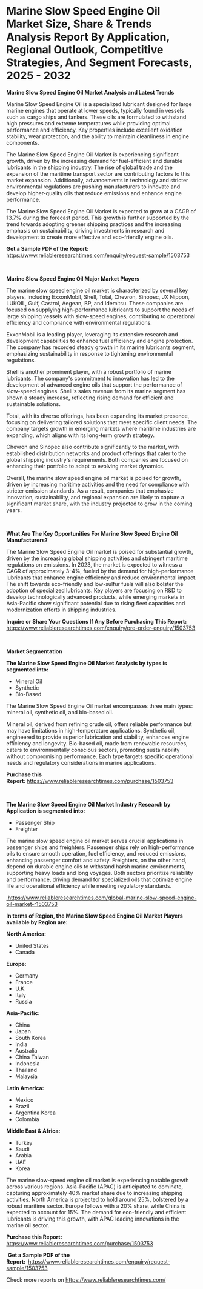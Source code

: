 <p><h1>Marine Slow Speed Engine Oil Market Size, Share & Trends Analysis Report By Application, Regional Outlook, Competitive Strategies, And Segment Forecasts, 2025 - 2032</h1></p><p><strong>Marine Slow Speed Engine Oil Market Analysis and Latest Trends</strong></p>
<p><p>Marine Slow Speed Engine Oil is a specialized lubricant designed for large marine engines that operate at lower speeds, typically found in vessels such as cargo ships and tankers. These oils are formulated to withstand high pressures and extreme temperatures while providing optimal performance and efficiency. Key properties include excellent oxidation stability, wear protection, and the ability to maintain cleanliness in engine components.</p><p>The Marine Slow Speed Engine Oil Market is experiencing significant growth, driven by the increasing demand for fuel-efficient and durable lubricants in the shipping industry. The rise of global trade and the expansion of the maritime transport sector are contributing factors to this market expansion. Additionally, advancements in technology and stricter environmental regulations are pushing manufacturers to innovate and develop higher-quality oils that reduce emissions and enhance engine performance.</p><p>The Marine Slow Speed Engine Oil Market is expected to grow at a CAGR of 13.7% during the forecast period. This growth is further supported by the trend towards adopting greener shipping practices and the increasing emphasis on sustainability, driving investments in research and development to create more effective and eco-friendly engine oils.</p></p>
<p><strong>Get a Sample PDF of the Report:&nbsp;</strong> <a href="https://www.reliableresearchtimes.com/enquiry/request-sample/1503753?utm_campaign=2643&utm_medium=2&utm_source=Github&utm_content=ia&utm_term=23032025&utm_id=marine-slow-speed-engine-oil">https://www.reliableresearchtimes.com/enquiry/request-sample/1503753</a></p>
<p>&nbsp;</p>
<p><strong>Marine Slow Speed Engine Oil Major Market Players</strong></p>
<p><p>The marine slow speed engine oil market is characterized by several key players, including ExxonMobil, Shell, Total, Chevron, Sinopec, JX Nippon, LUKOIL, Gulf, Castrol, Aegean, BP, and Idemitsu. These companies are focused on supplying high-performance lubricants to support the needs of large shipping vessels with slow-speed engines, contributing to operational efficiency and compliance with environmental regulations.</p><p>ExxonMobil is a leading player, leveraging its extensive research and development capabilities to enhance fuel efficiency and engine protection. The company has recorded steady growth in its marine lubricants segment, emphasizing sustainability in response to tightening environmental regulations.</p><p>Shell is another prominent player, with a robust portfolio of marine lubricants. The company's commitment to innovation has led to the development of advanced engine oils that support the performance of slow-speed engines. Shell's sales revenue from its marine segment has shown a steady increase, reflecting rising demand for efficient and sustainable solutions.</p><p>Total, with its diverse offerings, has been expanding its market presence, focusing on delivering tailored solutions that meet specific client needs. The company targets growth in emerging markets where maritime industries are expanding, which aligns with its long-term growth strategy.</p><p>Chevron and Sinopec also contribute significantly to the market, with established distribution networks and product offerings that cater to the global shipping industry's requirements. Both companies are focused on enhancing their portfolio to adapt to evolving market dynamics.</p><p>Overall, the marine slow speed engine oil market is poised for growth, driven by increasing maritime activities and the need for compliance with stricter emission standards. As a result, companies that emphasize innovation, sustainability, and regional expansion are likely to capture a significant market share, with the industry projected to grow in the coming years.</p></p>
<p>&nbsp;</p>
<p><strong>What Are The Key Opportunities For Marine Slow Speed Engine Oil Manufacturers?</strong></p>
<p><p>The Marine Slow Speed Engine Oil market is poised for substantial growth, driven by the increasing global shipping activities and stringent maritime regulations on emissions. In 2023, the market is expected to witness a CAGR of approximately 3-4%, fueled by the demand for high-performance lubricants that enhance engine efficiency and reduce environmental impact. The shift towards eco-friendly and low-sulfur fuels will also bolster the adoption of specialized lubricants. Key players are focusing on R&D to develop technologically advanced products, while emerging markets in Asia-Pacific show significant potential due to rising fleet capacities and modernization efforts in shipping industries.</p></p>
<p><strong>Inquire or Share Your Questions If Any Before Purchasing This Report:</strong> <a href="https://www.reliableresearchtimes.com/enquiry/pre-order-enquiry/1503753?utm_campaign=2643&utm_medium=2&utm_source=Github&utm_content=ia&utm_term=23032025&utm_id=marine-slow-speed-engine-oil">https://www.reliableresearchtimes.com/enquiry/pre-order-enquiry/1503753</a></p>
<p>&nbsp;</p>
<p><strong>Market Segmentation</strong></p>
<p><strong>The Marine Slow Speed Engine Oil Market Analysis by types is segmented into:</strong></p>
<p><ul><li>Mineral Oil</li><li>Synthetic</li><li>Bio-Based</li></ul></p>
<p><p>The Marine Slow Speed Engine Oil market encompasses three main types: mineral oil, synthetic oil, and bio-based oil. </p><p>Mineral oil, derived from refining crude oil, offers reliable performance but may have limitations in high-temperature applications. Synthetic oil, engineered to provide superior lubrication and stability, enhances engine efficiency and longevity. Bio-based oil, made from renewable resources, caters to environmentally conscious sectors, promoting sustainability without compromising performance. Each type targets specific operational needs and regulatory considerations in marine applications.</p></p>
<p><strong>Purchase this Report:&nbsp;</strong><a href="https://www.reliableresearchtimes.com/purchase/1503753?utm_campaign=2643&utm_medium=2&utm_source=Github&utm_content=ia&utm_term=23032025&utm_id=marine-slow-speed-engine-oil">https://www.reliableresearchtimes.com/purchase/1503753</a></p>
<p>&nbsp;</p>
<p><strong>The Marine Slow Speed Engine Oil Market Industry Research by Application is segmented into:</strong></p>
<p><ul><li>Passenger Ship</li><li>Freighter</li></ul></p>
<p><p>The marine slow speed engine oil market serves crucial applications in passenger ships and freighters. Passenger ships rely on high-performance oils to ensure smooth operation, fuel efficiency, and reduced emissions, enhancing passenger comfort and safety. Freighters, on the other hand, depend on durable engine oils to withstand harsh marine environments, supporting heavy loads and long voyages. Both sectors prioritize reliability and performance, driving demand for specialized oils that optimize engine life and operational efficiency while meeting regulatory standards.</p></p>
<p><a href="https://www.reliableresearchtimes.com/global-marine-slow-speed-engine-oil-market-r1503753?utm_campaign=2643&utm_medium=2&utm_source=Github&utm_content=ia&utm_term=23032025&utm_id=marine-slow-speed-engine-oil">&nbsp;https://www.reliableresearchtimes.com/global-marine-slow-speed-engine-oil-market-r1503753</a></p>
<p><strong>In terms of Region, the Marine Slow Speed Engine Oil Market Players available by Region are:</strong></p>
<p>
    <p> <strong> North America: </strong>
        <ul>
            <li>United States</li>
            <li>Canada</li>
        </ul>
        </p> 
    <p> <strong> Europe: </strong>
        <ul>
            <li>Germany</li>
            <li>France</li>
            <li>U.K.</li>
            <li>Italy</li>
            <li>Russia</li>
        </ul>
        </p> 
    <p> <strong> Asia-Pacific: </strong>
        <ul>
            <li>China</li>
            <li>Japan</li>
            <li>South Korea</li>
            <li>India</li>
            <li>Australia</li>
            <li>China Taiwan</li>
            <li>Indonesia</li>
            <li>Thailand</li>
            <li>Malaysia</li>
        </ul>
        </p> 
    <p> <strong> Latin America: </strong>
        <ul>
            <li>Mexico</li>
            <li>Brazil</li>
            <li>Argentina Korea</li>
            <li>Colombia</li>
        </ul>
        </p> 
    <p> <strong> Middle East & Africa: </strong>
        <ul>
            <li>Turkey</li>
            <li>Saudi</li>
            <li>Arabia</li>
            <li>UAE</li>
            <li>Korea</li>
        </ul>
    </p>
    </p>
<p><p>The marine slow-speed engine oil market is experiencing notable growth across various regions. Asia-Pacific (APAC) is anticipated to dominate, capturing approximately 40% market share due to increasing shipping activities. North America is projected to hold around 25%, bolstered by a robust maritime sector. Europe follows with a 20% share, while China is expected to account for 15%. The demand for eco-friendly and efficient lubricants is driving this growth, with APAC leading innovations in the marine oil sector.</p></p>
<p><strong>Purchase this Report: </strong><a href="https://www.reliableresearchtimes.com/purchase/1503753?utm_campaign=2643&utm_medium=2&utm_source=Github&utm_content=ia&utm_term=23032025&utm_id=marine-slow-speed-engine-oil">https://www.reliableresearchtimes.com/purchase/1503753</a></p>
<p>&nbsp;<strong>Get a Sample PDF of the Report:&nbsp;&nbsp;</strong><a href="https://www.reliableresearchtimes.com/enquiry/request-sample/1503753?utm_campaign=2643&utm_medium=2&utm_source=Github&utm_content=ia&utm_term=23032025&utm_id=marine-slow-speed-engine-oil">https://www.reliableresearchtimes.com/enquiry/request-sample/1503753</a></p>
<p><strong></strong></p>
<p>Check more reports on <a href="https://www.reliableresearchtimes.com/?utm_campaign=2643&utm_medium=2&utm_source=Github&utm_content=ia&utm_term=23032025&utm_id=marine-slow-speed-engine-oil">https://www.reliableresearchtimes.com/</a></p>